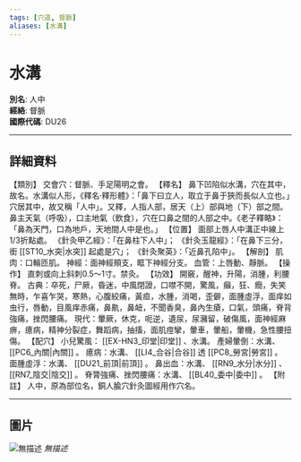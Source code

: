 ```yaml
---
tags: [穴道, 督脈]
aliases: [水溝]
---
```


# 水溝

**別名**: 人中  
**經絡**: 督脈  
**國際代碼**: DU26  

---

## 詳細資料
【類別】
交會穴：督脈、手足陽明之會。
【釋名】
鼻下凹陷似水溝，穴在其中，故名。水溝似人形，《釋名‧釋形體》：「鼻下曰立人，取立于鼻于狹而長似人立也。」穴居其中，故又稱「人中」。又釋，人指人部，居天（上）部與地（下）部之間。鼻主天氣（呼吸），口主地氣（飲食），穴在口鼻之間的人部之中。《老子釋略》：「鼻為天門，口為地戶，天地間人中是也。」
【位置】
面部上唇人中溝正中線上1/3折點處。
《針灸甲乙經》：「在鼻柱下人中」；
《針灸玉龍經》：「在鼻下三分，銜 [[ST10_水突|水突]] 起處是穴」；
《針灸聚英》：「近鼻孔陷中」。
【解剖】
肌肉：口輪匝肌。
神經：面神經頰支，眶下神經分支。
血管：上唇動、靜脈。
【操作】
直刺或向上斜刺0.5～1寸。禁灸。
【功效】
開竅，醒神，升陽，消腫，利腰脊。
古典：卒死，尸厥，昏迷，中風閉證，口噤不開，驚風，癲，狂、癇，失笑無時，乍喜乍哭，寒熱，心腹絞痛，黃疸，水腫，消喝，歪僻，面腫虛浮，面痒如虫行，唇動，目風痒赤痛，鼻鼽，鼻衄，不聞香臭，鼻內生瘡，口氣，頭痛，脊背強痛，挫閃腰痛。
現代：暈厥，休克，呃逆，遺尿，尿瀦留，破傷風，面神經麻痹，癔病，精神分裂症，舞蹈病，抽搐，面肌痙攣，暈車，暈船，暈機，急性腰扭傷。
【配穴】
小兒驚風： [[EX-HN3_印堂|印堂]] 、水溝。
產婦暈倒：水溝、 [[PC6_內關|內關]] 。
癔病：水溝、 [[LI4_合谷|合谷]] 透 [[PC8_勞宮|勞宮]] 。
面腫虛浮：水溝、 [[DU21_前頂|前頂]] 。
鼻出血：水溝、 [[RN9_水分|水分]] 、 [[RN7_陰交|陰交]] 。
脊膂強痛、挫閃腰痛：水溝、 [[BL40_委中|委中]] 。
【附註】
人中，原為部位名，銅人腧穴針灸圖經用作穴名。

---

## 圖片
![無描述](https://yibian.hopto.org/pic/shu16/344.gif)
_無描述_

